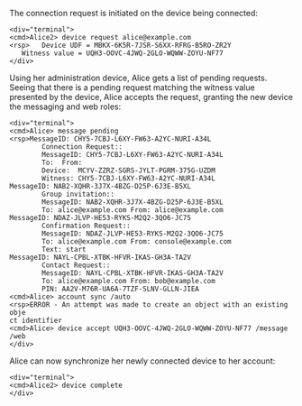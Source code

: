 The connection request is initiated on the device being connected:


~~~~
<div="terminal">
<cmd>Alice2> device request alice@example.com
<rsp>   Device UDF = MBKX-6K5R-7JSR-S6XX-RFRG-B5RO-ZR2Y
   Witness value = UQH3-OOVC-4JWQ-2GLO-WQWW-ZOYU-NF77
</div>
~~~~

Using her administration device, Alice gets a list of pending requests. Seeing that
there is a pending request matching the witness value presented by the device, Alice
accepts the request, granting the new device the messaging and web roles:


~~~~
<div="terminal">
<cmd>Alice> message pending
<rsp>MessageID: CHY5-7CBJ-L6XY-FW63-A2YC-NURI-A34L
        Connection Request::
        MessageID: CHY5-7CBJ-L6XY-FW63-A2YC-NURI-A34L
        To:  From: 
        Device:  MCYV-ZZRZ-SGRS-JYLT-PGRM-375G-UZDM
        Witness: CHY5-7CBJ-L6XY-FW63-A2YC-NURI-A34L
MessageID: NAB2-XQHR-3J7X-4BZG-D25P-6J3E-B5XL
        Group invitation::
        MessageID: NAB2-XQHR-3J7X-4BZG-D25P-6J3E-B5XL
        To: alice@example.com From: alice@example.com
MessageID: NDAZ-JLVP-HE53-RYKS-M2Q2-3QO6-JC75
        Confirmation Request::
        MessageID: NDAZ-JLVP-HE53-RYKS-M2Q2-3QO6-JC75
        To: alice@example.com From: console@example.com
        Text: start
MessageID: NAYL-CPBL-XTBK-HFVR-IKAS-GH3A-TA2V
        Contact Request::
        MessageID: NAYL-CPBL-XTBK-HFVR-IKAS-GH3A-TA2V
        To: alice@example.com From: bob@example.com
        PIN: AA2V-M76R-UA6A-7TZF-SLNV-GLLN-JIEA
<cmd>Alice> account sync /auto
<rsp>ERROR - An attempt was made to create an object with an existing obje
ct identifier
<cmd>Alice> device accept UQH3-OOVC-4JWQ-2GLO-WQWW-ZOYU-NF77 /message /web
</div>
~~~~

Alice can now synchronize her newly connected device to her account:


~~~~
<div="terminal">
<cmd>Alice2> device complete
</div>
~~~~


